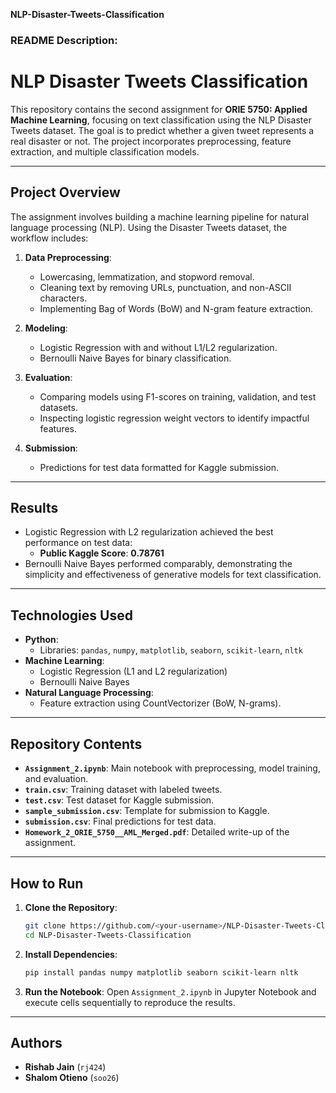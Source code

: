 **NLP-Disaster-Tweets-Classification**

### README Description:

# NLP Disaster Tweets Classification

This repository contains the second assignment for **ORIE 5750: Applied Machine Learning**, focusing on text classification using the NLP Disaster Tweets dataset. The goal is to predict whether a given tweet represents a real disaster or not. The project incorporates preprocessing, feature extraction, and multiple classification models.

---

## Project Overview

The assignment involves building a machine learning pipeline for natural language processing (NLP). Using the Disaster Tweets dataset, the workflow includes:
1. **Data Preprocessing**:
   - Lowercasing, lemmatization, and stopword removal.
   - Cleaning text by removing URLs, punctuation, and non-ASCII characters.
   - Implementing Bag of Words (BoW) and N-gram feature extraction.

2. **Modeling**:
   - Logistic Regression with and without L1/L2 regularization.
   - Bernoulli Naive Bayes for binary classification.

3. **Evaluation**:
   - Comparing models using F1-scores on training, validation, and test datasets.
   - Inspecting logistic regression weight vectors to identify impactful features.

4. **Submission**:
   - Predictions for test data formatted for Kaggle submission.

---

## Results

- Logistic Regression with L2 regularization achieved the best performance on test data:
  - **Public Kaggle Score**: **0.78761**
- Bernoulli Naive Bayes performed comparably, demonstrating the simplicity and effectiveness of generative models for text classification.

---

## Technologies Used
- **Python**:
  - Libraries: `pandas`, `numpy`, `matplotlib`, `seaborn`, `scikit-learn`, `nltk`
- **Machine Learning**:
  - Logistic Regression (L1 and L2 regularization)
  - Bernoulli Naive Bayes
- **Natural Language Processing**:
  - Feature extraction using CountVectorizer (BoW, N-grams).

---

## Repository Contents
- **`Assignment_2.ipynb`**: Main notebook with preprocessing, model training, and evaluation.
- **`train.csv`**: Training dataset with labeled tweets.
- **`test.csv`**: Test dataset for Kaggle submission.
- **`sample_submission.csv`**: Template for submission to Kaggle.
- **`submission.csv`**: Final predictions for test data.
- **`Homework_2_ORIE_5750__AML_Merged.pdf`**: Detailed write-up of the assignment.

---

## How to Run
1. **Clone the Repository**:
   ```bash
   git clone https://github.com/<your-username>/NLP-Disaster-Tweets-Classification.git
   cd NLP-Disaster-Tweets-Classification
   ```

2. **Install Dependencies**:
   ```bash
   pip install pandas numpy matplotlib seaborn scikit-learn nltk
   ```

3. **Run the Notebook**:
   Open `Assignment_2.ipynb` in Jupyter Notebook and execute cells sequentially to reproduce the results.

---

## Authors
- **Rishab Jain** (`rj424`)
- **Shalom Otieno** (`soo26`)
